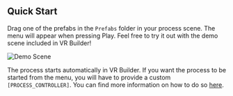 ## Quick Start

Drag one of the prefabs in the `Prefabs` folder in your process scene. The menu will appear when pressing Play. Feel
free to try it out with the demo scene included in VR Builder!

![Demo Scene](images/demo-scene.png)

The process starts automatically in VR Builder. If you want the process to be started from the menu, you will have to
provide a custom `[PROCESS_CONTROLLER]`. You can find more information on how to do
so [here](customizing-process-controller.md).
